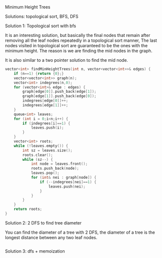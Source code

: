 Minimum Height Trees


Solutions:  topological sort, BFS, DFS

Solution 1: Topological sort with bfs

It is an interesting solution, but basically the final nodes that remain after removing all the leaf nodes repeatedly
in a topological sort manner, The last nodes visited in topological sort are guaranteed to be the ones with the minimum 
height.  The reason is we are finding the mid nodes in the graph.  

It is also similar to a two pointer solution to find the mid node. 

```c++
vector<int> findMinHeightTrees(int n, vector<vector<int>>& edges) {
    if (n==1) {return {0};}
    vector<vector<int>> graph(n);
    vector<int> indegrees(n,0);
    for (vector<int>& edge : edges) {
        graph[edge[0]].push_back(edge[1]);
        graph[edge[1]].push_back(edge[0]);
        indegrees[edge[0]]++;
        indegrees[edge[1]]++;
    }
    queue<int> leaves;
    for (int i = 0;i<n;i++) {
        if (indegrees[i]==1) {
            leaves.push(i);
        }
    }
    vector<int> roots;
    while (!leaves.empty()) {
        int sz = leaves.size();
        roots.clear();
        while (sz--) {
            int node = leaves.front();
            roots.push_back(node);
            leaves.pop();
            for (int& nei : graph[node]) {
                if (--indegrees[nei]==1) {
                    leaves.push(nei);
                }
            }
        }
    }
    return roots;
}
```

Solution 2: 2 DFS to find tree diameter

You can find the diameter of a tree with 2 DFS, the diameter of a tree is the longest distance between any two leaf nodes. 


```c++

```


Solution 3:  dfs + memoization